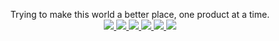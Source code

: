 <p align="center">
Trying to make this world a better place, one product at a time.
</a>

<br/>

</a>
  <a href="https://orcid.org/0009-0009-6110-3031">
    <img src="https://img.shields.io/badge/ORCID-ID-green?style=flat-square&logo=orcid">
  </a>

<a href="https://drive.google.com/file/d/1Q8MuOgbZrvAqOHb4kvbD4nNkZutSUiym/view?usp=sharing">
    <img src="https://img.shields.io/badge/PDF-Resume-black?style=flat-square&logo=googledrive">
</a>
<a href="https://www.linkedin.com/in/abhisekkjha/">
    <img src="https://img.shields.io/badge/-Linkedin-blue?style=flat-square&logo=linkedin">
</a>
<a href="mailto:emailabhisekjha@gmail.com">
    <img src="https://img.shields.io/badge/-Email-red?style=flat-square&logo=gmail&logoColor=white">
</a>
 </a>
  <a href="https://scholar.google.com/citations?hl=en&user=B36hivsAAAAJ">
    <img src="https://img.shields.io/badge/Google%20Scholar-Scholar-blue?style=flat-square&logo=google-scholar">
  </a>
  <a href="https://orcid.org/0009-0009-6110-3031">
    <img src="https://img.shields.io/badge/ORCID-ID-green?style=flat-square&logo=orcid">
  </a>
<br/>
